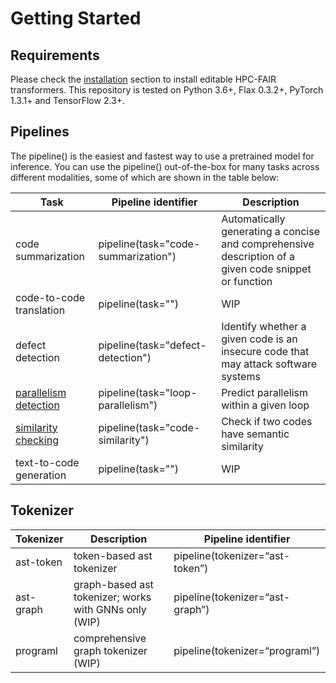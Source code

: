 # Getting Started

## Requirements 
Please check the [installation](installation.md) section to install editable HPC-FAIR transformers. This repository is tested on Python 3.6+, Flax 0.3.2+, PyTorch 1.3.1+ and TensorFlow 2.3+.

## Pipelines

The pipeline() is the easiest and fastest way to use a pretrained model for inference. You can use the pipeline() out-of-the-box for many tasks across different modalities, some of which are shown in the table below:


| Task                  | Pipeline identifier                      | Description                                                                 |
|-----------------------|------------------------------------------|-----------------------------------------------------------------------------|
| code summarization    | pipeline(task="code-summarization")      | Automatically generating a concise and comprehensive description of a given code snippet or function |
| code-to-code translation | pipeline(task="")                      | WIP                                                                         |
| defect detection      | pipeline(task="defect-detection")        | Identify whether a given code is an insecure code that may attack software systems  |
| [parallelism detection](../pipelines/parallelism.md) | pipeline(task="loop-parallelism")        | Predict parallelism within a given loop                                     |
| [similarity checking](../pipelines/similarity_checking.md)   | pipeline(task="code-similarity")         | Check if two codes have semantic similarity                                 |
| text-to-code generation | pipeline(task="")                      | WIP                                                                         |



## Tokenizer
| Tokenizer      | Description | Pipeline identifier|       
| ----------- | ----------- | -----------               |
| ast-token    | token-based ast tokenizer      | 	pipeline(tokenizer=“ast-token”) |
| ast-graph   | graph-based ast tokenizer; works with GNNs only (WIP) |	pipeline(tokenizer=“ast-graph”) |
| programl | comprehensive graph tokenizer (WIP)        |	pipeline(tokenizer=“programl”) |
